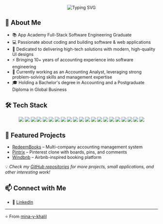 <p align="center">
  <img src="https://readme-typing-svg.demolab.com?font=Fira+Code&size=28&pause=1000&color=FF5A5F&center=true&vCenter=true&width=600&lines=Hi%2C+I'm+Mina+Khalil" alt="Typing SVG" />
</p>

## 🚀 About Me

- 📚 App Academy Full-Stack Software Engineering Graduate  
- 💻 Passionate about coding and building software & web applications  
- 🚀 Dedicated to delivering high-tech solutions with modern, high-quality UI designs  
- ⚡ Bringing 10+ years of accounting experience into software engineering  
- 💼 Currently working as an Accounting Analyst, leveraging strong problem-solving skills and management expertise  
- 🎓 Holding a Bachelor's degree in Accounting and a Postgraduate Diploma in Global Business  

## 🛠️ Tech Stack

<p align="center">
  <img src="https://img.shields.io/badge/Python-3776AB?style=for-the-badge&logo=python&logoColor=white" />
  <img src="https://img.shields.io/badge/Flask-000000?style=for-the-badge&logo=flask&logoColor=white" />
  <img src="https://img.shields.io/badge/SQLAlchemy-646464?style=for-the-badge&logo=sqlalchemy&logoColor=red" />
  <img src="https://img.shields.io/badge/JavaScript-F7DF1E?style=for-the-badge&logo=javascript&logoColor=black" />
  <img src="https://img.shields.io/badge/React-20232A?style=for-the-badge&logo=react&logoColor=61DAFB" />
  <img src="https://img.shields.io/badge/Redux-764ABC?style=for-the-badge&logo=redux&logoColor=white" />
  <img src="https://img.shields.io/badge/Express.js-000000?style=for-the-badge&logo=express&logoColor=white" />
  <img src="https://img.shields.io/badge/Node.js-339933?style=for-the-badge&logo=node.js&logoColor=white" />
  <img src="https://img.shields.io/badge/Sequelize-3E76A2?style=for-the-badge&logo=sequelize&logoColor=white" />
  <img src="https://img.shields.io/badge/PostgreSQL-316192?style=for-the-badge&logo=postgresql&logoColor=white" />
  <img src="https://img.shields.io/badge/SQLite-07405E?style=for-the-badge&logo=sqlite&logoColor=white" />
  <img src="https://img.shields.io/badge/HTML5-E34F26?style=for-the-badge&logo=html5&logoColor=white" />
  <img src="https://img.shields.io/badge/CSS3-1572B6?style=for-the-badge&logo=css3&logoColor=white" />
  <img src="https://img.shields.io/badge/Postman-FF6C37?style=for-the-badge&logo=postman&logoColor=white" />
  <img src="https://img.shields.io/badge/Render-00979D?style=for-the-badge&logo=render&logoColor=white" />
  <img src="https://img.shields.io/badge/Figma-F24E1E?style=for-the-badge&logo=figma&logoColor=white" />
  <img src="https://img.shields.io/badge/Docker-2496ED?style=for-the-badge&logo=docker&logoColor=white" />
  <img src="https://img.shields.io/badge/Git-F05032?style=for-the-badge&logo=git&logoColor=white" />
  <img src="https://img.shields.io/badge/GitHub-181717?style=for-the-badge&logo=github&logoColor=white" />
  <img src="https://img.shields.io/badge/Adobe%20Photoshop-31A8FF?style=for-the-badge&logo=adobephotoshop&logoColor=white" />
  <img src="https://img.shields.io/badge/Adobe%20Illustrator-FF9A00?style=for-the-badge&logo=adobeillustrator&logoColor=white" />
</p>

## 🌟 Featured Projects

- [RedeemBooks](https://github.com/mina-y-khalil/redeembooks-accounting-app) – Multi-company accounting management system  
- [Pintrix](https://github.com/mina-y-khalil/Pintrix---Fullstack) – Pinterest clone with boards, pins, and comments  
- [Windbnb](https://github.com/mina-y-khalil/Windbnb---Fullstack) – Airbnb-inspired booking platform  

💡 *Check my [GitHub repositories](https://github.com/mina-y-khalil?tab=repositories) for more projects, small applications, and other interesting work!*  

## 📫 Connect with Me

- 💼 [LinkedIn](https://linkedin.com/in/mina-y-khalil)  

---

⭐️ From [mina-y-khalil](https://github.com/mina-y-khalil)

